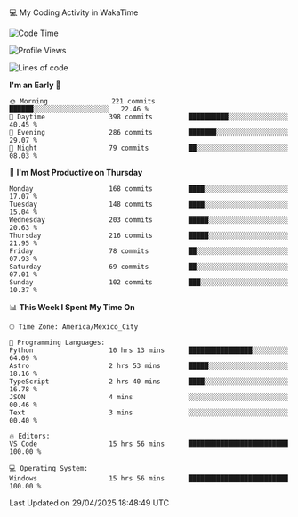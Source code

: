 💻 My Coding Activity in WakaTime
<!--START_SECTION:waka-->
![Code Time](http://img.shields.io/badge/Code%20Time-375%20hrs%2022%20mins-blue)

![Profile Views](http://img.shields.io/badge/Profile%20Views-0-blue)

![Lines of code](https://img.shields.io/badge/From%20Hello%20World%20I%27ve%20Written-1.9%20million%20lines%20of%20code-blue)

**I'm an Early 🐤** 

```text
🌞 Morning                221 commits         ██████░░░░░░░░░░░░░░░░░░░   22.46 % 
🌆 Daytime                398 commits         ██████████░░░░░░░░░░░░░░░   40.45 % 
🌃 Evening                286 commits         ███████░░░░░░░░░░░░░░░░░░   29.07 % 
🌙 Night                  79 commits          ██░░░░░░░░░░░░░░░░░░░░░░░   08.03 % 
```
📅 **I'm Most Productive on Thursday** 

```text
Monday                   168 commits         ████░░░░░░░░░░░░░░░░░░░░░   17.07 % 
Tuesday                  148 commits         ████░░░░░░░░░░░░░░░░░░░░░   15.04 % 
Wednesday                203 commits         █████░░░░░░░░░░░░░░░░░░░░   20.63 % 
Thursday                 216 commits         █████░░░░░░░░░░░░░░░░░░░░   21.95 % 
Friday                   78 commits          ██░░░░░░░░░░░░░░░░░░░░░░░   07.93 % 
Saturday                 69 commits          ██░░░░░░░░░░░░░░░░░░░░░░░   07.01 % 
Sunday                   102 commits         ███░░░░░░░░░░░░░░░░░░░░░░   10.37 % 
```


📊 **This Week I Spent My Time On** 

```text
🕑︎ Time Zone: America/Mexico_City

💬 Programming Languages: 
Python                   10 hrs 13 mins      ████████████████░░░░░░░░░   64.09 % 
Astro                    2 hrs 53 mins       █████░░░░░░░░░░░░░░░░░░░░   18.16 % 
TypeScript               2 hrs 40 mins       ████░░░░░░░░░░░░░░░░░░░░░   16.78 % 
JSON                     4 mins              ░░░░░░░░░░░░░░░░░░░░░░░░░   00.46 % 
Text                     3 mins              ░░░░░░░░░░░░░░░░░░░░░░░░░   00.40 % 

🔥 Editors: 
VS Code                  15 hrs 56 mins      █████████████████████████   100.00 % 

💻 Operating System: 
Windows                  15 hrs 56 mins      █████████████████████████   100.00 % 
```


 Last Updated on 29/04/2025 18:48:49 UTC
<!--END_SECTION:waka-->

